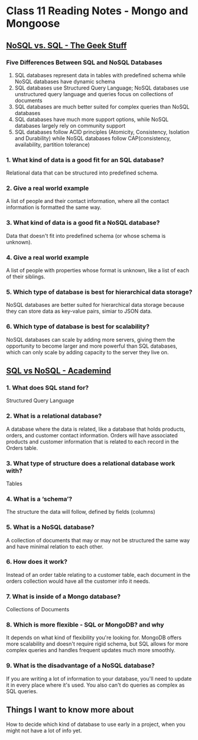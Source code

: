 # Class 11 Reading Notes - Mongo and Mongoose

## [NoSQL vs. SQL - The Geek Stuff](https://www.thegeekstuff.com/2014/01/sql-vs-nosql-db/?utm_source=tuicool)

### Five Differences Between SQL and NoSQL Databases

1. SQL databases represent data in tables with predefined schema while NoSQL databases have dynamic schema
2. SQL databases use Structured Query Language; NoSQL databases use unstructured query language and queries focus on collections of documents
3. SQL databases are much better suited for complex queries than NoSQL databases
4. SQL databases have much more support options, while NoSQL databases largely rely on community support
5. SQL databases follow ACID principles (Atomicity, Consistency, Isolation and Durability) while NoSQL databases follow CAP(consistency, availability, partition tolerance)

### 1. What kind of data is a good fit for an SQL database?

Relational data that can be structured into predefined schema.

### 2. Give a real world example

A list of people and their contact information, where all the contact information is formatted the same way.

### 3. What kind of data is a good fit a NoSQL database?

Data that doesn't fit into predefined schema (or whose schema is unknown).

### 4. Give a real world example

A list of people with properties whose format is unknown, like a list of each of their siblings.

### 5. Which type of database is best for hierarchical data storage?

NoSQL databases are better suited for hierarchical data storage because they can store data as key-value pairs, simiar to JSON data.

### 6. Which type of database is best for scalability?

NoSQL databases can scale by adding more servers, giving them the opportunity to become larger and more powerful than SQL databases, which can only scale by adding capacity to the server they live on.

## [SQL vs NoSQL - Academind](https://www.youtube.com/watch?v=ZS_kXvOeQ5Y)

### 1. What does SQL stand for?

Structured Query Language

### 2. What is a relational database?

A database where the data is related, like a database that holds products, orders, and customer contact information. Orders will have associated products and customer information that is related to each record in the Orders table.

### 3. What type of structure does a relational database work with?

Tables

### 4. What is a ‘schema’?

The structure the data will follow, defined by fields (columns)

### 5. What is a NoSQL database?

A collection of documents that may or may not be structured the same way and have minimal relation to each other.

### 6. How does it work?

Instead of an order table relating to a customer table, each document in the orders collection would have all the customer info it needs.

### 7. What is inside of a Mongo database?

Collections of Documents

### 8. Which is more flexible - SQL or MongoDB? and why

It depends on what kind of flexibility you're looking for. MongoDB offers more scalability and doesn't require rigid schema, but SQL allows for more complex queries and handles frequent updates much more smoothly.

### 9. What is the disadvantage of a NoSQL database?

If you are writing a lot of information to your database, you'll need to update it in every place where it's used. You also can't do queries as complex as SQL queries.

## Things I want to know more about

How to decide which kind of database to use early in a project, when you might not have a lot of info yet.
